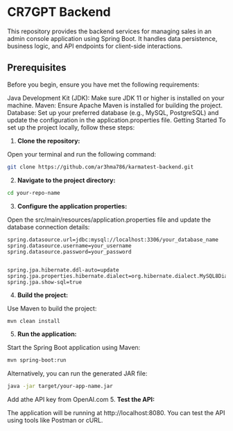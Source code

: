 # CR7GPT Backend
This repository provides the backend services for managing sales in an admin console application using Spring Boot. It handles data persistence, business logic, and API endpoints for client-side interactions.

## Prerequisites
Before you begin, ensure you have met the following requirements:

Java Development Kit (JDK): Make sure JDK 11 or higher is installed on your machine.
Maven: Ensure Apache Maven is installed for building the project.
Database: Set up your preferred database (e.g., MySQL, PostgreSQL) and update the configuration in the application.properties file.
Getting Started
To set up the project locally, follow these steps:

1. **Clone the repository:**

Open your terminal and run the following command:

```bash
git clone https://github.com/ar3hma786/karmatest-backend.git
```

2. **Navigate to the project directory:**

```bash
cd your-repo-name
```

3. **Configure the application properties:**

Open the src/main/resources/application.properties file and update the database connection details:

```properties
spring.datasource.url=jdbc:mysql://localhost:3306/your_database_name
spring.datasource.username=your_username
spring.datasource.password=your_password


spring.jpa.hibernate.ddl-auto=update
spring.jpa.properties.hibernate.dialect=org.hibernate.dialect.MySQL8Dialect
spring.jpa.show-sql=true
```

4. **Build the project:**

Use Maven to build the project:

```bash
mvn clean install
```

5. **Run the application:**

Start the Spring Boot application using Maven:

```bash
mvn spring-boot:run
```

Alternatively, you can run the generated JAR file:

```bash
java -jar target/your-app-name.jar
```
Add athe API key from OpenAI.com
5. **Test the API:**

The application will be running at http://localhost:8080. You can test the API using tools like Postman or cURL.
